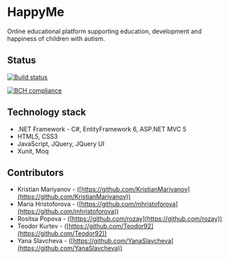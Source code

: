 # HappyMe

Online educational platform supporting education, development and happiness of children with autism.

## Status

[![Build status](https://ci.appveyor.com/api/projects/status/1l6uxwqf6g4mgs2e?svg=true)](https://ci.appveyor.com/project/Teodor92/happyme)

[![BCH compliance](https://bettercodehub.com/edge/badge/HappyMeBulgaria/HappyMe)](https://bettercodehub.com/)

## Technology stack

* .NET Framework - C#, EntityFramework 6, ASP.NET MVC 5
* HTML5, CSS3
* JavaScript, JQuery, JQuery UI
* Xunit, Moq

## Contributors

* Kristian Mariyanov - ([https://github.com/KristianMariyanov](https://github.com/KristianMariyanov))
* Maria Hristoforova - ([https://github.com/mhristoforova](https://github.com/mhristoforova))
* Rositsa Popova - ([https://github.com/rozay](https://github.com/rozay))
* Teodor Kurtev - ([https://github.com/Teodor92](https://github.com/Teodor92))
* Yana Slavcheva - ([https://github.com/YanaSlavcheva](https://github.com/YanaSlavcheva))
